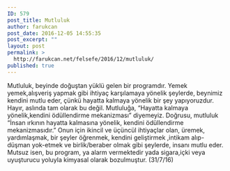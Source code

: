 ```yaml
---
ID: 579
post_title: Mutluluk
author: farukcan
post_date: 2016-12-05 14:55:35
post_excerpt: ""
layout: post
permalink: >
  http://farukcan.net/felsefe/2016/12/mutluluk/
published: true
---
```

Mutluluk, beyinde doğuştan yüklü gelen bir programdır. Yemek yemek,alışveriş yapmak gibi ihtiyaç karşılamaya yönelik şeylerde, beynimiz kendini mutlu eder, çünkü hayatta kalmaya yönelik bir şey yapıyoruzdur. Hayır, aslında tam olarak bu değil. Mutluluğa, “Hayatta kalmaya yönelik,kendini ödüllendirme mekanizması” diyemeyiz. Doğrusu, mutluluk “İnsan ırkının hayatta kalmasına yönelik, kendini ödüllendirme mekanizmasıdır.” Onun için ikincil ve üçüncül ihtiyaçlar olan, üremek, yardımlaşmak, bir şeyler öğrenmek, kendini geliştirmek ,intikam alıp-düşman yok-etmek ve birlik/beraber olmak gibi şeylerde, insanı mutlu eder. Mutsuz isen, bu program, ya alarm vermektedir yada sigara,içki veya uyuşturucu yoluyla kimyasal olarak bozulmuştur. (31/7/16)

&nbsp;